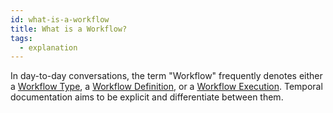```yaml
---
id: what-is-a-workflow
title: What is a Workflow?
tags:
  - explanation
---
```


In day-to-day conversations, the term "Workflow" frequently denotes either a [Workflow Type](/docs/content/what-is-a-workflow-type), a [Workflow Definition](/docs/content/what-is-a-workflow-definition), or a [Workflow Execution](/docs/content/what-is-a-workflow-execution).
Temporal documentation aims to be explicit and differentiate between them.
